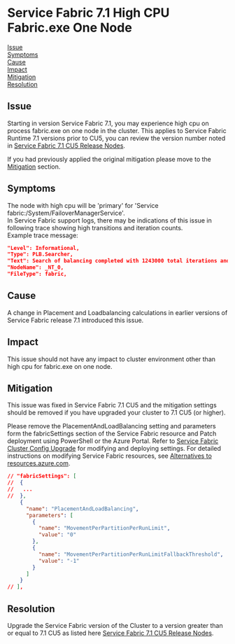 # Service Fabric 7.1 High CPU Fabric.exe One Node

[Issue](#Issue)  
[Symptoms](#Symptoms)  
[Cause](#Cause)  
[Impact](#Impact)  
[Mitigation](#Mitigation)  
[Resolution](#Resolution)  

## Issue

Starting in version Service Fabric 7.1, you may experience high cpu on process fabric.exe on one node in the cluster.
This applies to Service Fabric Runtime 7.1 versions prior to CU5, you can review the version number noted in [Service Fabric 7.1 CU5 Release Nodes](https://github.com/microsoft/service-fabric/blob/master/release_notes/Service-Fabric-71CU5-releasenotes.md).

If you had previously applied the original mitigation please move to the [Mitigation](#Mitigation) section.


## Symptoms

The node with high cpu will be 'primary' for 'Service fabric:/System/FailoverManagerService'.  
In Service Fabric support logs, there may be indications of this issue in following trace showing high transitions and iteration counts.  
Example trace message:

```json
"Level": Informational,
"Type": PLB.Searcher,
"Text": Search of balancing completed with 1243000 total iterations and 538471 total transitions and 0 positive transitions, no better solution found,
"NodeName": _NT_0,
"FileType": fabric,
```

## Cause

A  change in Placement and Loadbalancing calculations in earlier versions of Service Fabric release 7.1 introduced this issue.

## Impact

This issue should not have any impact to cluster environment other than high cpu for fabric.exe on one node.

## Mitigation

This issue was fixed in Service Fabric 7.1 CU5 and the mitigation settings should be removed if you have upgraded your cluster to 7.1 CU5 (or higher).

Please remove the PlacementAndLoadBalancing setting and parameters form the fabricSettings section of the Service Fabric resource and Patch deployment using PowerShell or the Azure Portal. Refer to [Service Fabric Cluster Config Upgrade](https://docs.microsoft.com/en-us/azure/service-fabric/service-fabric-cluster-config-upgrade-azure) for modifying and deploying settings. For detailed instructions on modifying Service Fabric resources, see [Alternatives to resources.azure.com](../Cluster/resource-explorer-steps.md).

```json
// "fabricSettings": [
//  {
//   ...
//  },
    {
      "name": "PlacementAndLoadBalancing",
      "parameters": [
        {
          "name": "MovementPerPartitionPerRunLimit",
          "value": "0"
        },
        {
          "name": "MovementPerPartitionPerRunLimitFallbackThreshold",
          "value": "-1"
        }
      ]
    }
// ],

```

## Resolution

Upgrade the Service Fabric version of the Cluster to a version greater than or equal to 7.1 CU5 as listed here [Service Fabric 7.1 CU5 Release Nodes](https://github.com/microsoft/service-fabric/blob/master/release_notes/Service-Fabric-71CU5-releasenotes.md). 